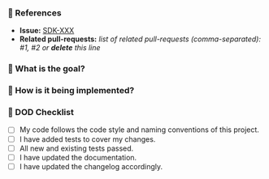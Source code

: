 ### :pushpin: References
* **Issue:** [SDK-XXX](https://gesundheitscloud.atlassian.net/browse/SDK-XXX)
* **Related pull-requests:** _list of related pull-requests (comma-separated): #1, #2 or **delete** this line_

### :tophat: What is the goal?
<!-- Provide a description of the overall goal (you can usually copy the one from the issue) -->

### :unicorn: How is it being implemented?
<!-- Provide a description of the implementation -->

### :thinking: DOD Checklist

- [ ] My code follows the code style and naming conventions of this project.
- [ ] I have added tests to cover my changes.
- [ ] All new and existing tests passed.
- [ ] I have updated the documentation.
- [ ] I have updated the changelog accordingly.
